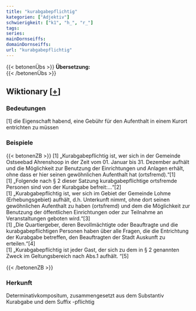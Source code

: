 ```yaml
---
title: "kurabgabepflichtig"
kategorien: ["Adjektiv"]
schwierigkeit: ["k1", "h_", "r_"]
tags:
series:
mainDornseiffs:
domainDornseiffs:
url: "kurabgabepflichtig"
---
```


{{< betonenÜbs >}}
**Übersetzung:**  
{{< /betonenÜbs >}}

## Wiktionary [[+](https://de.wiktionary.org/wiki/kurabgabepflichtig)]

### Bedeutungen
[1] die Eigenschaft habend, eine Gebühr für den Aufenthalt in einem Kurort entrichten zu müssen  

### Beispiele
{{< betonenZB >}}
[1] „Kurabgabepflichtig ist, wer sich in der Gemeinde Ostseebad Ahrenshoop in der Zeit vom 01. Januar bis 31. Dezember aufhält und die Möglichkeit zur Benutzung der Einrichtungen und Anlagen erhält, ohne dass er hier seinen gewöhnlichen Aufenthalt hat (ortsfremd).“[1]  
[1] „Folgende nach § 2 dieser Satzung kurabgabepflichtige ortsfremde Personen sind von der Kurabgabe befreit:…“[2]  
[1] „Kurabgabepflichtig ist, wer sich im Gebiet der Gemeinde Lohme (Erhebungsgebiet) aufhält, d.h. Unterkunft nimmt, ohne dort seinen gewöhnlichen Aufenthalt zu haben (ortsfremd) und dem die Möglichkeit zur Benutzung der öffentlichen Einrichtungen oder zur Teilnahme an Veranstaltungen geboten wird.“[3]  
[1] „Die Quartiergeber, deren Bevollmächtigte oder Beauftragte und die kurabgabepflichtigen Personen haben über alle Fragen, die die Entrichtung der Kurabgabe betreffen, den Beauftragten der Stadt Auskunft zu erteilen.“[4]  
[1] „Kurabgabepflichtig ist jeder Gast, der sich zu dem in § 2 genannten Zweck im Geltungsbereich nach Abs.1 aufhält. “[5]  

{{< /betonenZB >}}
### Herkunft
Determinativkompositum, zusammengesetzt aus dem Substantiv Kurabgabe und dem Suffix -pflichtig  


